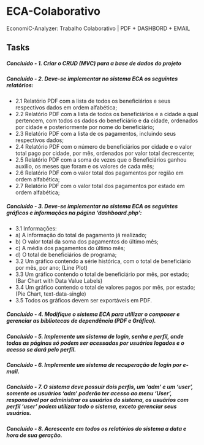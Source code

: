 # ECA-Colaborativo
EconomiC-Analyzer: Trabalho Colaborativo | PDF + DASHBORD + EMAIL

## Tasks
##### Concluído - 1. Criar o CRUD (MVC) para a base de dados do projeto

##### Concluído  - 2. Deve-se implementar no sistema ECA os seguintes relatórios:
* 2.1 Relatório PDF com a lista de todos os beneficiários e seus respectivos dados em ordem alfabética;
* 2.2 Relatório PDF com a lista de todos os beneficiários e a cidade a qual pertencem, com todos os dados do beneficiário e da cidade, ordenados por cidade e posteriormente por nome do beneficiário;
* 2.3 Relatório PDF com a lista de os pagamentos, incluindo seus respectivos dados;
* 2.4 Relatório PDF com o número de beneficiários por cidade e o valor total pago por cidade, por mês, ordenados por valor total decrescente;
* 2.5 Relatório PDF com a soma de vezes que o Beneficiários ganhou auxilio, os meses que foram e os valores de cada mês;
* 2.6 Relatório PDF com o valor total dos pagamentos por região em ordem alfabética;
* 2.7 Relatório PDF com o valor total dos pagamentos por estado em ordem alfabética;


##### Concluído  - 3. Deve-se implementar no sistema ECA os seguintes gráficos e informações na página ‘dashboard.php’:
* 3.1 Informações:
* a) A informação do total de pagamento já realizado;
* b) O valor total da soma dos pagamentos do último mês;
* c) A média dos pagamentos do último mês;
* d) O total de beneficiários de programa;
* 3.2 Um gráfico contendo a série histórica, com o total de beneficiário por mês, por ano; (Line Plot)
* 3.3 Um gráfico contendo o total de beneficiário por mês, por estado; (Bar Chart with Data Value Labels)
* 3.4 Um gráfico contendo o total de valores pagos por mês, por estado; (Pie Chart, text-data-single)	
* 3.5 Todos os gráficos devem ser exportáveis em PDF.


#####  Concluído - 4. Modifique o sistema ECA para utilizar o composer e gerenciar as bibliotecas de dependência (PDF e Gráfico).
#####  Concluído - 5. Implemente um sistema de login, senha e perfil, onde todas as páginas só podem ser acessadas por usuários logados e o acesso se dará pelo perfil.
#####  Concluído - 6. Implemente um sistema de recuperação de login por e-mail.
#####  Concluído - 7. O sistema deve possuir dois perfis, um ‘adm’ e um ‘user’, somente os usuários ‘adm’ poderão ter acesso ao menu ‘User’, responsável por administrar os usuários do sistema, os usuários com perfil ‘user’ podem utilizar todo o sistema, exceto gerenciar seus usuários.
#####  Concluído - 8. Acrescente em todos os relatórios do sistema a data e hora de sua geração.
